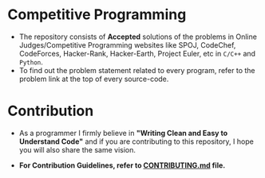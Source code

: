 # Competitive Programming
* The repository consists of **Accepted** solutions of the problems in Online Judges/Competitive Programming websites like SPOJ, CodeChef, CodeForces, Hacker-Rank, Hacker-Earth, Project Euler, etc in `C/C++` and `Python`.
* To find out the problem statement related to every program, refer to the problem link at the top of every source-code.  

# Contribution  
* As a programmer I firmly believe in **"Writing Clean and Easy to Understand Code"** and if you are contributing to this repository, I hope you will also share the same vision.

*   **For Contribution Guidelines, refer to [CONTRIBUTING.md](https://github.com/strikersps/Competitive-Programming/blob/master/CONTRIBUTING.md) file.**
